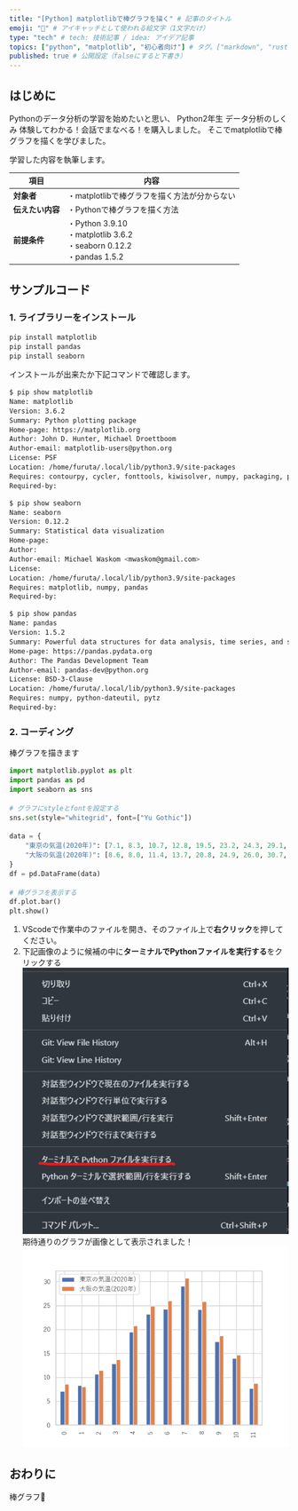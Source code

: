 ```yaml
---
title: "[Python] matplotlibで棒グラフを描く" # 記事のタイトル
emoji: "🥢" # アイキャッチとして使われる絵文字（1文字だけ）
type: "tech" # tech: 技術記事 / idea: アイデア記事
topics: ["python", "matplotlib", "初心者向け"] # タグ。["markdown", "rust", "aws"]のように指定する
published: true # 公開設定（falseにすると下書き）
---
```

## はじめに
Pythonのデータ分析の学習を始めたいと思い、
Python2年生 データ分析のしくみ 体験してわかる！会話でまなべる！を購入しました。
そこでmatplotlibで棒グラフを描くを学びました。

学習した内容を執筆します。

|  項目  | 内容  |
| ---- | ---- |
|  **対象者**  |  ・matplotlibで棒グラフを描く方法が分からない  |
|  **伝えたい内容**  |  ・Pythonで棒グラフを描く方法  |
|  **前提条件**  |  ・Python 3.9.10<br>・matplotlib 3.6.2<br>・seaborn 0.12.2<br>・pandas 1.5.2 |


## サンプルコード
### 1. ライブラリーをインストール
```bash
pip install matplotlib
pip install pandas
pip install seaborn
```
インストールが出来たか下記コマンドで確認します。
```bash
$ pip show matplotlib
Name: matplotlib
Version: 3.6.2
Summary: Python plotting package
Home-page: https://matplotlib.org
Author: John D. Hunter, Michael Droettboom
Author-email: matplotlib-users@python.org
License: PSF
Location: /home/furuta/.local/lib/python3.9/site-packages
Requires: contourpy, cycler, fonttools, kiwisolver, numpy, packaging, pillow, pyparsing, python-dateutil
Required-by:
```
```bash
$ pip show seaborn
Name: seaborn
Version: 0.12.2
Summary: Statistical data visualization
Home-page:
Author:
Author-email: Michael Waskom <mwaskom@gmail.com>
License:
Location: /home/furuta/.local/lib/python3.9/site-packages
Requires: matplotlib, numpy, pandas
Required-by:
```
```bash
$ pip show pandas
Name: pandas
Version: 1.5.2
Summary: Powerful data structures for data analysis, time series, and statistics
Home-page: https://pandas.pydata.org
Author: The Pandas Development Team
Author-email: pandas-dev@python.org
License: BSD-3-Clause
Location: /home/furuta/.local/lib/python3.9/site-packages
Requires: numpy, python-dateutil, pytz
Required-by:
```
### 2. コーディング
棒グラフを描きます
```python
import matplotlib.pyplot as plt
import pandas as pd
import seaborn as sns

# グラフにstyleとfontを設定する
sns.set(style="whitegrid", font=["Yu Gothic"])

data = {
    "東京の気温(2020年)": [7.1, 8.3, 10.7, 12.8, 19.5, 23.2, 24.3, 29.1, 24.2, 17.5, 14.0, 7.7],
    "大阪の気温(2020年)": [8.6, 8.0, 11.4, 13.7, 20.8, 24.9, 26.0, 30.7, 25.8, 18.7, 14.7, 8.7]
}
df = pd.DataFrame(data)

# 棒グラフを表示する
df.plot.bar()
plt.show()
```
1. VScodeで作業中のファイルを開き、そのファイル上で**右クリック**を押してください。
2. 下記画像のように候補の中に**ターミナルでPythonファイルを実行する**をクリックする
![ターミナルでPythonファイルを実行する](/images/run-matplotlib-vscode.png)
期待通りのグラフが画像として表示されました！
![bar](/images/bar.png)

## おわりに
棒グラフ🥢


